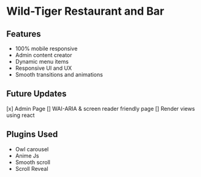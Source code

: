 # Wild-Tiger Restaurant and Bar

## Features
 - 100% mobile responsive
 - Admin content creator
 - Dynamic menu items
 - Responsive UI and UX
 - Smooth transitions and animations
 
## Future Updates
 [x] Admin Page
 [] WAI-ARIA & screen reader friendly page
 [] Render views using react
 
## Plugins Used
 - Owl carousel
 - Anime Js
 - Smooth scroll
 - Scroll Reveal
 
 
